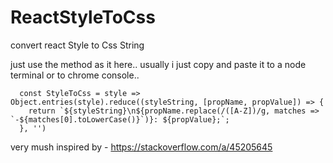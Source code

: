 # ReactStyleToCss
convert react Style to Css String

just use the method as it here.. usually i just copy and paste it to a node terminal or to chrome console.. 

```
  const StyleToCss = style => Object.entries(style).reduce((styleString, [propName, propValue]) => {
    return `${styleString}\n${propName.replace(/([A-Z])/g, matches => `-${matches[0].toLowerCase()}`)}: ${propValue};`;
  }, '')
```

very mush inspired by - https://stackoverflow.com/a/45205645
